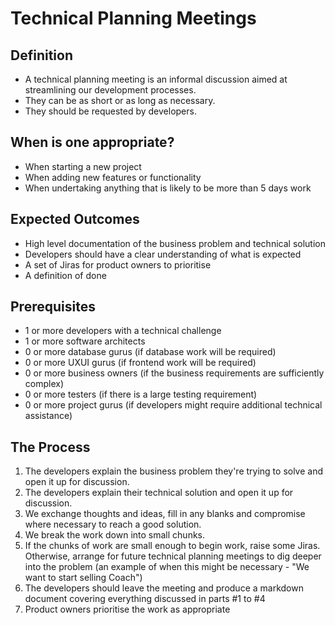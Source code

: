 
# Technical Planning Meetings

## Definition

* A technical planning meeting is an informal discussion aimed at streamlining our development processes.
* They can be as short or as long as necessary.
* They should be requested by developers.

## When is one appropriate?

* When starting a new project
* When adding new features or functionality
* When undertaking anything that is likely to be more than 5 days work

## Expected Outcomes

* High level documentation of the business problem and technical solution
* Developers should have a clear understanding of what is expected
* A set of Jiras for product owners to prioritise
* A definition of done

## Prerequisites

* 1 or more developers with a technical challenge
* 1 or more software architects
* 0 or more database gurus (if database work will be required)
* 0 or more UXUI gurus (if frontend work will be required)
* 0 or more business owners (if the business requirements are sufficiently complex)
* 0 or more testers (if there is a large testing requirement)
* 0 or more project gurus (if developers might require additional technical assistance)

## The Process

1. The developers explain the business problem they're trying to solve and open it up for discussion.
2. The developers explain their technical solution and open it up for discussion.
3. We exchange thoughts and ideas, fill in any blanks and compromise where necessary to reach a good solution.
4. We break the work down into small chunks.
5. If the chunks of work are small enough to begin work, raise some Jiras. Otherwise, arrange for future technical planning meetings to dig deeper into the problem (an example of when this might be necessary - "We want to start selling Coach")
6. The developers should leave the meeting and produce a markdown document covering everything discussed in parts #1 to #4
7. Product owners prioritise the work as appropriate
